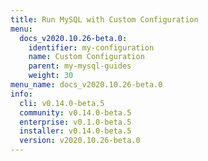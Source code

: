 ```yaml
---
title: Run MySQL with Custom Configuration
menu:
  docs_v2020.10.26-beta.0:
    identifier: my-configuration
    name: Custom Configuration
    parent: my-mysql-guides
    weight: 30
menu_name: docs_v2020.10.26-beta.0
info:
  cli: v0.14.0-beta.5
  community: v0.14.0-beta.5
  enterprise: v0.1.0-beta.5
  installer: v0.14.0-beta.5
  version: v2020.10.26-beta.0
---
```


